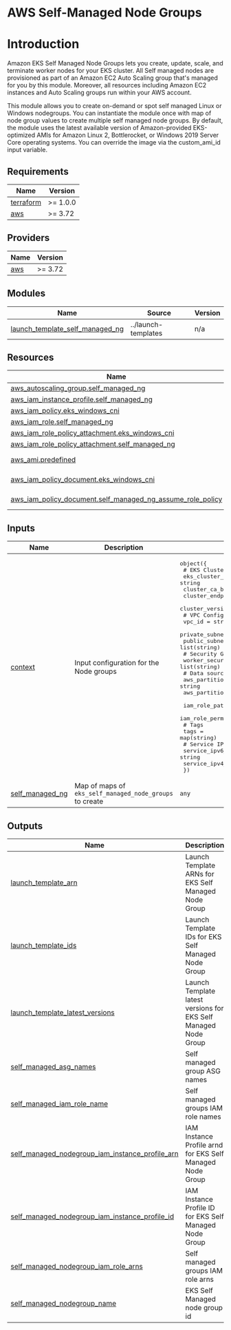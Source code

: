 # AWS Self-Managed Node Groups

# Introduction

Amazon EKS Self Managed Node Groups lets you create, update, scale, and terminate worker nodes for your EKS cluster. All Self managed nodes are provisioned as part of an Amazon EC2 Auto Scaling group that's managed for you by this module. Moreover, all resources including Amazon EC2 instances and Auto Scaling groups run within your AWS account.

This module allows you to create on-demand or spot self managed Linux or Windows nodegroups. You can instantiate the module once with map of node group values to create multiple self managed node groups. By default, the module uses the latest available version of Amazon-provided EKS-optimized AMIs for Amazon Linux 2, Bottlerocket, or Windows 2019 Server Core operating systems. You can override the image via the custom_ami_id input variable.

<!-- BEGINNING OF PRE-COMMIT-TERRAFORM DOCS HOOK -->
## Requirements

| Name | Version |
|------|---------|
| <a name="requirement_terraform"></a> [terraform](#requirement\_terraform) | >= 1.0.0 |
| <a name="requirement_aws"></a> [aws](#requirement\_aws) | >= 3.72 |

## Providers

| Name | Version |
|------|---------|
| <a name="provider_aws"></a> [aws](#provider\_aws) | >= 3.72 |

## Modules

| Name | Source | Version |
|------|--------|---------|
| <a name="module_launch_template_self_managed_ng"></a> [launch\_template\_self\_managed\_ng](#module\_launch\_template\_self\_managed\_ng) | ../launch-templates | n/a |

## Resources

| Name | Type |
|------|------|
| [aws_autoscaling_group.self_managed_ng](https://registry.terraform.io/providers/hashicorp/aws/latest/docs/resources/autoscaling_group) | resource |
| [aws_iam_instance_profile.self_managed_ng](https://registry.terraform.io/providers/hashicorp/aws/latest/docs/resources/iam_instance_profile) | resource |
| [aws_iam_policy.eks_windows_cni](https://registry.terraform.io/providers/hashicorp/aws/latest/docs/resources/iam_policy) | resource |
| [aws_iam_role.self_managed_ng](https://registry.terraform.io/providers/hashicorp/aws/latest/docs/resources/iam_role) | resource |
| [aws_iam_role_policy_attachment.eks_windows_cni](https://registry.terraform.io/providers/hashicorp/aws/latest/docs/resources/iam_role_policy_attachment) | resource |
| [aws_iam_role_policy_attachment.self_managed_ng](https://registry.terraform.io/providers/hashicorp/aws/latest/docs/resources/iam_role_policy_attachment) | resource |
| [aws_ami.predefined](https://registry.terraform.io/providers/hashicorp/aws/latest/docs/data-sources/ami) | data source |
| [aws_iam_policy_document.eks_windows_cni](https://registry.terraform.io/providers/hashicorp/aws/latest/docs/data-sources/iam_policy_document) | data source |
| [aws_iam_policy_document.self_managed_ng_assume_role_policy](https://registry.terraform.io/providers/hashicorp/aws/latest/docs/data-sources/iam_policy_document) | data source |

## Inputs

| Name | Description | Type | Default | Required |
|------|-------------|------|---------|:--------:|
| <a name="input_context"></a> [context](#input\_context) | Input configuration for the Node groups | <pre>object({<br>    # EKS Cluster Config<br>    eks_cluster_id    = string<br>    cluster_ca_base64 = string<br>    cluster_endpoint  = string<br>    cluster_version   = string<br>    # VPC Config<br>    vpc_id             = string<br>    private_subnet_ids = list(string)<br>    public_subnet_ids  = list(string)<br>    # Security Groups<br>    worker_security_group_ids = list(string)<br>    # Data sources<br>    aws_partition_dns_suffix = string<br>    aws_partition_id         = string<br><br>    iam_role_path                 = string<br>    iam_role_permissions_boundary = string<br>    # Tags<br>    tags = map(string)<br>    # Service IPV4/IPV6 CIDR<br>    service_ipv6_cidr = string<br>    service_ipv4_cidr = string<br>  })</pre> | n/a | yes |
| <a name="input_self_managed_ng"></a> [self\_managed\_ng](#input\_self\_managed\_ng) | Map of maps of `eks_self_managed_node_groups` to create | `any` | `{}` | no |

## Outputs

| Name | Description |
|------|-------------|
| <a name="output_launch_template_arn"></a> [launch\_template\_arn](#output\_launch\_template\_arn) | Launch Template ARNs for EKS Self Managed Node Group |
| <a name="output_launch_template_ids"></a> [launch\_template\_ids](#output\_launch\_template\_ids) | Launch Template IDs for EKS Self Managed Node Group |
| <a name="output_launch_template_latest_versions"></a> [launch\_template\_latest\_versions](#output\_launch\_template\_latest\_versions) | Launch Template latest versions for EKS Self Managed Node Group |
| <a name="output_self_managed_asg_names"></a> [self\_managed\_asg\_names](#output\_self\_managed\_asg\_names) | Self managed group ASG names |
| <a name="output_self_managed_iam_role_name"></a> [self\_managed\_iam\_role\_name](#output\_self\_managed\_iam\_role\_name) | Self managed groups IAM role names |
| <a name="output_self_managed_nodegroup_iam_instance_profile_arn"></a> [self\_managed\_nodegroup\_iam\_instance\_profile\_arn](#output\_self\_managed\_nodegroup\_iam\_instance\_profile\_arn) | IAM Instance Profile arnd for EKS Self Managed Node Group |
| <a name="output_self_managed_nodegroup_iam_instance_profile_id"></a> [self\_managed\_nodegroup\_iam\_instance\_profile\_id](#output\_self\_managed\_nodegroup\_iam\_instance\_profile\_id) | IAM Instance Profile ID for EKS Self Managed Node Group |
| <a name="output_self_managed_nodegroup_iam_role_arns"></a> [self\_managed\_nodegroup\_iam\_role\_arns](#output\_self\_managed\_nodegroup\_iam\_role\_arns) | Self managed groups IAM role arns |
| <a name="output_self_managed_nodegroup_name"></a> [self\_managed\_nodegroup\_name](#output\_self\_managed\_nodegroup\_name) | EKS Self Managed node group id |
<!-- END OF PRE-COMMIT-TERRAFORM DOCS HOOK -->
